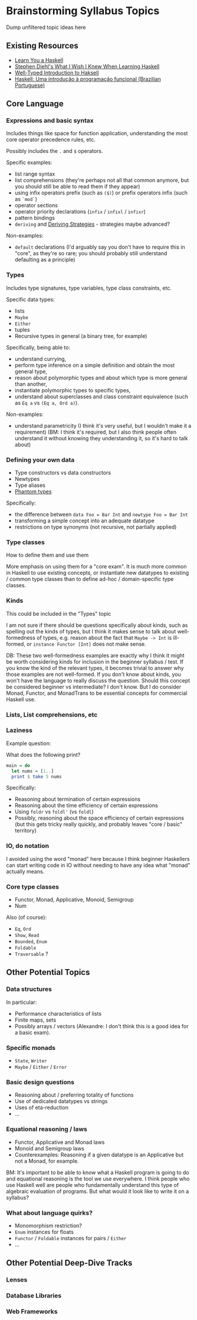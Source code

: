 # Brainstorming Syllabus Topics

Dump unfiltered topic ideas here

## Existing Resources

- [Learn You a Haskell](https://github.com/sdiehl/wiwinwlh)
- [Stephen Diehl's What I Wish I Knew When Learning Haskell](https://github.com/sdiehl/wiwinwlh)
- [Well-Typed Introduction to Haksell](https://teaching.well-typed.com/intro/)
- [Haskell: Uma introdução à programação funcional (Brazilian Portuguese)](https://www.casadocodigo.com.br/products/livro-haskell)

## Core Language

### Expressions and basic syntax

Includes things like space for function application, understanding the most core operator precedence rules, etc.

Possibly includes the `.` and `$` operators.

Specific examples:

- list range syntax
- list comprehensions (they're perhaps not all that common anymore, but you should still be able to read them if they appear)
- using infix operators prefix (such as `($)`) or prefix operators infix (such as `` `mod` ``)
- operator sections
- operator priority declarations (`infix` / `infixl` / `infixr`)
- pattern bindings
- `deriving` and [Deriving Strategies](https://www.youtube.com/live/NEUbp2CsuNg) - strategies maybe advanced?

Non-examples:

- `default` declarations (I'd arguably say you don't have to require this in "core", as they're so rare; you should probably
  still understand defaulting as a principle)

### Types

Includes type signatures, type variables, type class constraints, etc.

Specific data types:

- lists
- `Maybe`
- `Either`
- tuples
- Recursive types in general (a binary tree, for example)

Specifically, being able to:

- understand currying,
- perform type inference on a simple definition and obtain the most general type,
- reason about polymorphic types and about which type is more general than another,
- instantiate polymorphic types to specific types,
- understand about superclasses and class constraint equivalence (such as `Eq a` vs `(Eq a, Ord a)`).

Non-examples:

- understand parametricity (I think it's very useful, but I wouldn't make it a requirement) (BM: I think it's required, but I also think people often understand it without knowing they understanding it, so it's hard to talk about)

### Defining your own data

* Type constructors vs data constructors
* Newtypes
* Type aliases
* [Phantom types](https://wiki.haskell.org/index.php?title=Phantom_type)

Specifically:

- the difference between `data Foo = Bar Int` and `newtype Foo = Bar Int`
- transforming a simple concept into an adequate datatype
- restrictions on type synonyms (not recursive, not partially applied)

### Type classes

How to define them and use them

More emphasis on using them for a "core exam". It is much more common in Haskell
to use existing concepts, or instantiate new datatypes to existing / common type
classes than to define ad-hoc / domain-specific type classes.

### Kinds

This could be included in the "Types" topic

I am not sure if there should be questions specifically about kinds, such as
spelling out the kinds of types, but I think it makes sense to talk about
well-formedness of types, e.g. reason about the fact that `Maybe -> Int` is
ill-formed, or `instance Functor [Int]` does not make sense.

DB: These two well-formedness examples are exactly why I think it might be worth
considering kinds for inclusion in the beginner syllabus / test. If you know the
kind of the relevant types, it becomes trivial to answer why those examples are
not well-formed. If you don't know about kinds, you won't have the language to
really discuss the question. Should this concept be considered beginner vs
intermediate? I don't know. But I do consider Monad, Functor, and MonadTrans to
be essential concepts for commercial Haskell use.

### Lists, List comprehensions, etc

### Laziness

Example question:

What does the following print?

```haskell
main = do
  let nums = [1..]
  print $ take 5 nums
```

Specifically:

- Reasoning about termination of certain expressions
- Reasoning about the time efficiency of certain expressions
- Using `foldr` vs `foldl'` (vs `foldl`)
- Possibly, reasoning about the space efficiency of certain expressions (but this gets tricky really quickly, and probably leaves "core / basic" territory)

### IO, do notation

I avoided using the word "monad" here because I think beginner Haskellers can
start writing code in IO without needing to have any idea what "monad" actually
means.

### Core type classes

* Functor, Monad, Applicative, Monoid, Semigroup
* Num

Also (of course):

- `Eq`, `Ord`
- `Show`, `Read`
- `Bounded`, `Enum`
- `Foldable`
- `Traversable` ?

## Other Potential Topics

### Data structures

In particular:

- Performance characteristics of lists
- Finite maps, sets
- Possibly arrays / vectors (Alexandre: I don't think this is a good idea for a basic exam).

### Specific monads

- `State`, `Writer`
- `Maybe` / `Either` / `Error`

### Basic design questions

- Reasoning about / preferring totality of functions
- Use of dedicated datatypes vs strings
- Uses of eta-reduction
- ...

### Equational reasoning / laws

- Functor, Applicative and Monad laws
- Monoid and Semigroup laws
- Counterexamples: Reasoning if a given datatype is an Applicative but not a Monad, for example.

BM: It's important to be able to know what a Haskell program is going to do and equational reasoning is the tool we use everywhere. I think people who use Haskell well are people who fundamentally understand this type of algebraic evaluation of programs. But what would it look like to write it on a syllabus?

### What about language quirks?

- Monomorphism restriction?
- `Enum` instances for floats
- `Functor` / `Foldable` instances for pairs / `Either`
- ...

## Other Potential Deep-Dive Tracks

### Lenses

### Database Libraries

### Web Frameworks

